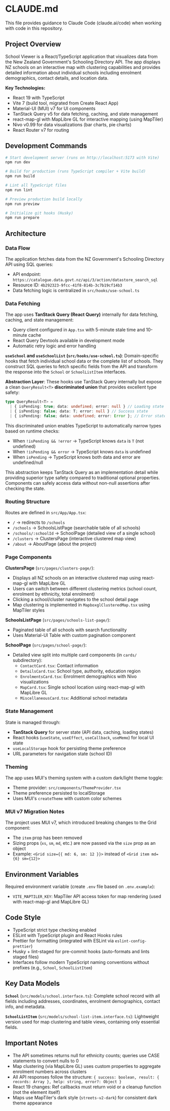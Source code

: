 # CLAUDE.md

This file provides guidance to Claude Code (claude.ai/code) when working with code in this repository.

## Project Overview

School Viewer is a React/TypeScript application that visualizes data from the New Zealand Government's Schooling Directory API. The app displays NZ schools on an interactive map with clustering capabilities and provides detailed information about individual schools including enrolment demographics, contact details, and location data.

**Key Technologies:**

- React 19 with TypeScript
- Vite 7 (build tool, migrated from Create React App)
- Material-UI (MUI) v7 for UI components
- TanStack Query v5 for data fetching, caching, and state management
- react-map-gl with MapLibre GL for interactive mapping (using MapTiler)
- Nivo v0.99 for data visualizations (bar charts, pie charts)
- React Router v7 for routing

## Development Commands

```bash
# Start development server (runs on http://localhost:5173 with Vite)
npm run dev

# Build for production (runs TypeScript compiler + Vite build)
npm run build

# Lint all TypeScript files
npm run lint

# Preview production build locally
npm run preview

# Initialize git hooks (Husky)
npm run prepare
```

## Architecture

### Data Flow

The application fetches data from the NZ Government's Schooling Directory API using SQL queries:

- API endpoint: `https://catalogue.data.govt.nz/api/3/action/datastore_search_sql`
- Resource ID: `4b292323-9fcc-41f8-814b-3c7b19cf14b3`
- Data fetching logic is centralized in `src/hooks/use-school.ts`

### Data Fetching

The app uses **TanStack Query (React Query)** internally for data fetching, caching, and state management:

- Query client configured in `App.tsx` with 5-minute stale time and 10-minute cache
- React Query Devtools available in development mode
- Automatic retry logic and error handling

**`useSchool` and `useSchoolList` (`src/hooks/use-school.ts`)**: Domain-specific hooks that fetch individual school data or the complete list of schools. They construct SQL queries to fetch specific fields from the API and transform the response into the `School` or `SchoolListItem` interfaces.

**Abstraction Layer**: These hooks use TanStack Query internally but expose a clean `QueryResult<T>` **discriminated union** that provides excellent type safety:

```typescript
type QueryResult<T> =
  | { isPending: true; data: undefined; error: null } // Loading state
  | { isPending: false; data: T; error: null } // Success state
  | { isPending: false; data: undefined; error: Error }; // Error state
```

This discriminated union enables TypeScript to automatically narrow types based on runtime checks:

- When `!isPending && !error` → TypeScript knows `data` is `T` (not undefined)
- When `!isPending && error` → TypeScript knows `data` is undefined
- When `isPending` → TypeScript knows both data and error are undefined/null

This abstraction keeps TanStack Query as an implementation detail while providing superior type safety compared to traditional optional properties. Components can safely access data without non-null assertions after checking the state.

### Routing Structure

Routes are defined in `src/App/App.tsx`:

- `/` → redirects to `/schools`
- `/schools` → SchoolsListPage (searchable table of all schools)
- `/schools/:schoolId` → SchoolPage (detailed view of a single school)
- `/clusters` → ClustersPage (interactive clustered map view)
- `/about` → AboutPage (about the project)

### Page Components

**ClustersPage** (`src/pages/clusters-page/`):

- Displays all NZ schools on an interactive clustered map using react-map-gl with MapLibre GL
- Users can switch between different clustering metrics (school count, enrolment by ethnicity, total enrolment)
- Clicking a school/cluster navigates to the school detail page
- Map clustering is implemented in `MapboxglClusteredMap.tsx` using MapTiler styles

**SchoolsListPage** (`src/pages/schools-list-page/`):

- Paginated table of all schools with search functionality
- Uses Material-UI Table with custom pagination component

**SchoolPage** (`src/pages/school-page/`):

- Detailed view split into multiple card components (in `cards/` subdirectory):
  - `ContactCard.tsx`: Contact information
  - `DetailsCard.tsx`: School type, authority, education region
  - `EnrolmentsCard.tsx`: Enrolment demographics with Nivo visualizations
  - `MapCard.tsx`: Single school location using react-map-gl with MapLibre GL
  - `MiscellaneousCard.tsx`: Additional school metadata

### State Management

State is managed through:

- **TanStack Query** for server state (API data, caching, loading states)
- React hooks (`useState`, `useEffect`, `useCallback`, `useMemo`) for local UI state
- `useLocalStorage` hook for persisting theme preference
- URL parameters for navigation state (school ID)

### Theming

The app uses MUI's theming system with a custom dark/light theme toggle:

- Theme provider: `src/components/ThemeProvider.tsx`
- Theme preference persisted to localStorage
- Uses MUI's `createTheme` with custom color schemes

### MUI v7 Migration Notes

The project uses MUI v7, which introduced breaking changes to the Grid component:

- The `item` prop has been removed
- Sizing props (`xs`, `sm`, `md`, etc.) are now passed via the `size` prop as an object
- Example: `<Grid size={{ md: 6, sm: 12 }}>` instead of `<Grid item md={6} sm={12}>`

## Environment Variables

Required environment variable (create `.env` file based on `.env.example`):

- `VITE_MAPTILER_KEY`: MapTiler API access token for map rendering (used with react-map-gl and MapLibre GL)

## Code Style

- TypeScript strict type checking enabled
- ESLint with TypeScript plugin and React Hooks rules
- Prettier for formatting (integrated with ESLint via `eslint-config-prettier`)
- Husky + lint-staged for pre-commit hooks (auto-formats and lints staged files)
- Interfaces follow modern TypeScript naming conventions without prefixes (e.g., `School`, `SchoolListItem`)

## Key Data Models

**`School`** (`src/models/school.interface.ts`): Complete school record with all fields including addresses, coordinates, enrolment demographics, contact info, and metadata.

**`SchoolListItem`** (`src/models/school-list-item.interface.ts`): Lightweight version used for map clustering and table views, containing only essential fields.

## Important Notes

- The API sometimes returns null for ethnicity counts; queries use CASE statements to convert nulls to 0
- Map clustering (via MapLibre GL) uses custom properties to aggregate enrolment numbers across clusters
- All API responses follow the structure: `{ success: boolean, result: { records: Array }, help: string, error?: Object }`
- React 19 changes: Ref callbacks must return void or a cleanup function (not the element itself)
- Maps use MapTiler's dark style (`streets-v2-dark`) for consistent dark theme appearance
